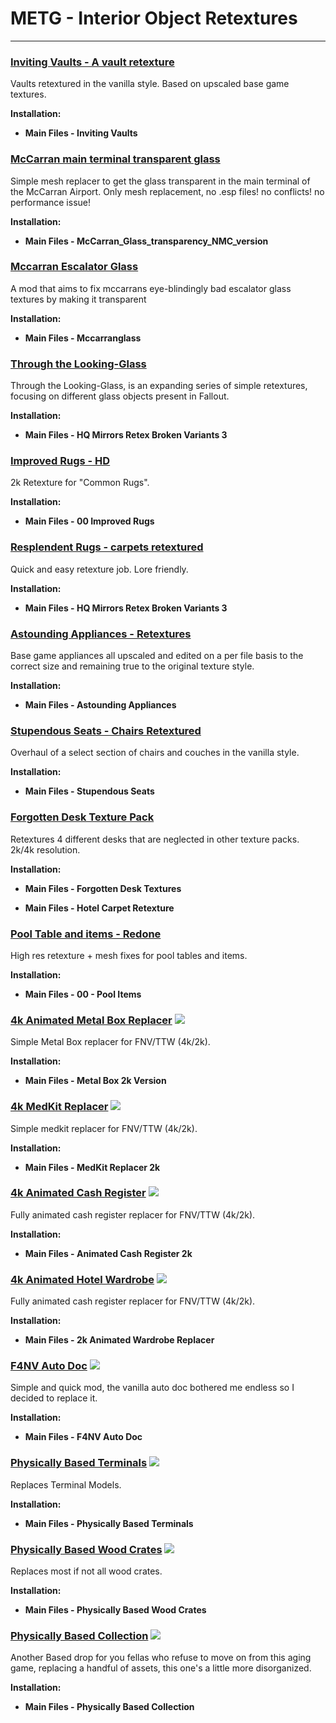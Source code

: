 # METG - Interior Object Retextures

---

### [Inviting Vaults - A vault retexture](https://www.nexusmods.com/newvegas/mods/80872)

Vaults retextured in the vanilla style. Based on upscaled base game textures.

**Installation:**

- **Main Files - Inviting Vaults**


### [McCarran main terminal transparent glass](https://www.nexusmods.com/newvegas/mods/69041)

Simple mesh replacer to get the glass transparent in the main terminal of the McCarran Airport. Only mesh replacement, no .esp files! no conflicts! no performance issue! 

**Installation:**

- **Main Files - McCarran_Glass_transparency_NMC_version**


### [Mccarran Escalator Glass](https://www.nexusmods.com/newvegas/mods/63284)

A mod that aims to fix mccarrans eye-blindingly bad escalator glass textures by making it transparent 

**Installation:**

- **Main Files - Mccarranglass**


### [Through the Looking-Glass](https://www.nexusmods.com/newvegas/mods/40620)

Through the Looking-Glass, is an expanding series of simple retextures, focusing on different glass objects present in Fallout. 

**Installation:**

- **Main Files - HQ Mirrors Retex Broken Variants 3**


### [Improved Rugs - HD](https://www.nexusmods.com/newvegas/mods/82507)

2k Retexture for "Common Rugs".

**Installation:**

- **Main Files - 00 Improved Rugs**


### [Resplendent Rugs - carpets retextured](https://www.nexusmods.com/newvegas/mods/79722)

Quick and easy retexture job. Lore friendly. 

**Installation:**

- **Main Files - HQ Mirrors Retex Broken Variants 3**


### [Astounding Appliances - Retextures](https://www.nexusmods.com/newvegas/mods/80953)

Base game appliances all upscaled and edited on a per file basis to the correct size and remaining true to the original texture style.

**Installation:**

- **Main Files - Astounding Appliances**


### [Stupendous Seats - Chairs Retextured](https://www.nexusmods.com/newvegas/mods/80478)

Overhaul of a select section of chairs and couches in the vanilla style. 

**Installation:**

- **Main Files - Stupendous Seats**


### [Forgotten Desk Texture Pack](https://www.nexusmods.com/newvegas/mods/75309)

Retextures 4 different desks that are neglected in other texture packs. 2k/4k resolution.

**Installation:**

- **Main Files - Forgotten Desk Textures**

- **Main Files - Hotel Carpet Retexture**


### [Pool Table and items - Redone](https://www.nexusmods.com/newvegas/mods/82577)

High res retexture + mesh fixes for pool tables and items. 

**Installation:**

- **Main Files - 00 - Pool Items**


### [4k Animated Metal Box Replacer](https://www.nexusmods.com/newvegas/mods/72598) ![](../static/img/Performance.png)

Simple Metal Box replacer for FNV/TTW (4k/2k).

**Installation:**

- **Main Files - Metal Box 2k Version**


### [4k MedKit Replacer](https://www.nexusmods.com/newvegas/mods/72566) ![](../static/img/Performance.png)

Simple medkit replacer for FNV/TTW (4k/2k).

**Installation:**

- **Main Files - MedKit Replacer 2k**


### [4k Animated Cash Register](https://www.nexusmods.com/newvegas/mods/72613) ![](../static/img/Performance.png)

Fully animated cash register replacer for FNV/TTW (4k/2k).

**Installation:**

- **Main Files - Animated Cash Register 2k**


### [4k Animated Hotel Wardrobe](https://www.nexusmods.com/newvegas/mods/72611) ![](../static/img/Performance.png)

Fully animated cash register replacer for FNV/TTW (4k/2k).

**Installation:**

- **Main Files - 2k Animated Wardrobe Replacer**


### [F4NV Auto Doc](https://www.nexusmods.com/newvegas/mods/71332) ![](../static/img/Performance.png)

Simple and quick mod, the vanilla auto doc bothered me endless so I decided to replace it.  

**Installation:**

- **Main Files - F4NV Auto Doc**


### [Physically Based Terminals](https://www.nexusmods.com/newvegas/mods/84386) ![](../static/img/Performance.png)

Replaces Terminal Models.

**Installation:**

- **Main Files - Physically Based Terminals**


### [Physically Based Wood Crates](https://www.nexusmods.com/newvegas/mods/76089) ![](../static/img/Performance.png)

Replaces most if not all wood crates.

**Installation:**

- **Main Files - Physically Based Wood Crates**


### [Physically Based Collection](https://www.nexusmods.com/newvegas/mods/77524) ![](../static/img/Performance.png)

Another Based drop for you fellas who refuse to move on from this aging game, replacing a handful of assets, this one's a little more disorganized. 

**Installation:**

- **Main Files - Physically Based Collection**